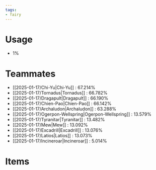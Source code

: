 ```yaml
---
tags:
- fairy
---
```

# Usage
- 1%
# Teammates
- [[2025-01-17/Chi-Yu|Chi-Yu]] : 67.214%
- [[2025-01-17/Tornadus|Tornadus]] : 66.782%
- [[2025-01-17/Dragapult|Dragapult]] : 66.190%
- [[2025-01-17/Chien-Pao|Chien-Pao]] : 66.142%
- [[2025-01-17/Archaludon|Archaludon]] : 63.288%
- [[2025-01-17/Ogerpon-Wellspring|Ogerpon-Wellspring]] : 13.579%
- [[2025-01-17/Tyranitar|Tyranitar]] : 13.482%
- [[2025-01-17/Mew|Mew]] : 13.092%
- [[2025-01-17/Excadrill|Excadrill]] : 13.076%
- [[2025-01-17/Latios|Latios]] : 13.073%
- [[2025-01-17/Incineroar|Incineroar]] : 5.014%
# Items